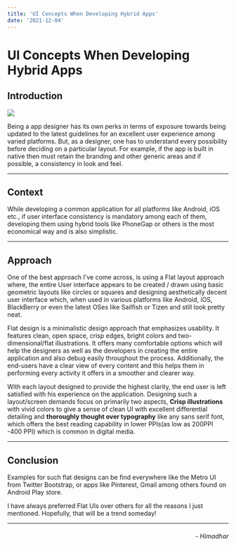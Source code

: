 ```yaml
---
title: 'UI Concepts When Developing Hybrid Apps'
date: '2021-12-04'
---
```

# UI Concepts When Developing Hybrid Apps

## Introduction

![](/images/blogs/hybrid-apps.jpeg)

Being a app designer has its own perks in terms of exposure towards being updated to the latest guidelines for an excellent user experience among varied platforms. But, as a designer, one has to understand every possibility before deciding on a particular layout. For example, if the app is built in native then must retain the branding and other generic areas and if possible, a consistency in look and feel.

---

## Context

While developing a common application for all platforms like Android, iOS etc., if user interface consistency is mandatory among each of them, developing them using hybrid tools like PhoneGap or others is the most economical way and is also simplistic.

---

## Approach

One of the best approach I’ve come across, is using a Flat layout approach where, the entire User interface appears to be created / drawn using basic geometric layouts like circles or squares and designing aesthetically decent user interface which, when used in various platforms like Android, iOS, BlackBerry or even the latest OSes like Sailfish or Tizen and still look pretty neat.

Flat design is a minimalistic design approach that emphasizes usability. It features clean, open space, crisp edges, bright colors and two-dimensional/flat illustrations. It offers many comfortable options which will help the designers as well as the developers in creating the entire application and also debug easily throughout the process. Additionally, the end-users have a clear view of every content and this helps them in performing every activity it offers in a smoother and clearer way.

With each layout designed to provide the highest clarity, the end user is left satisfied with his experience on the application. Designing such a layout/screen demands focus on primarily two aspects, **Crisp illustrations** with vivid colors to give a sense of clean UI with excellent differential detailing and **thoroughly thought over typography** like any sans serif font, which offers the best reading capability in lower PPIs(as low as 200PPI -400 PPI) which is common in digital media.

---

## Conclusion

Examples for such flat designs can be find everywhere like the Metro UI from Twitter Bootstrap, or apps like Pinterest, Gmail among others found on Android Play store.

I have always preferred Flat UIs over others for all the reasons I just mentioned. Hopefully, that will be a trend someday!

---

<h6 style="text-align: right">
- Himadhar
</h6>

